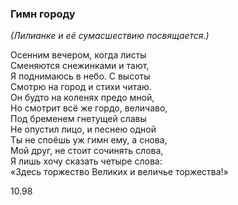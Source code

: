 ### Гимн городу

*(Лилианке и её сумасшествию посвящается.)*

Осенним вечером, когда листы  
Сменяются снежинками и тают,  
Я поднимаюсь в небо. С высоты  
Смотрю на город и стихи читаю.  
Он будто на коленях предо мной,  
Но смотрит всё же гордо, величаво,  
Под бременем гнетущей славы  
Не опустил лицо, и песнею одной  
Ты не споёшь уж гимн ему, а снова,  
Мой друг, не стоит сочинять слова,  
Я лишь хочу сказать четыре слова:  
«Здесь торжество Великих и величье торжества!»

10.98
